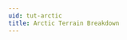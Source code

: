 ```yaml
---
uid: tut-arctic
title: Arctic Terrain Breakdown
---
```


<div class="ui embed" data-source="youtube" data-id="0_hJ5u98Las">
</div>